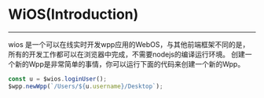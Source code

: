 # WiOS(Introduction)
---
wios 是一个可以在线实时开发wpp应用的WebOS，与其他前端框架不同的是，所有的开发工作都可以在浏览器中完成，不需要nodejs的编译运行环境。
创建一个新的Wpp是非常简单的事情，你可以运行下面的代码来创建一个新的Wpp。
```javascript inject:wcode.$wpp,wios.$wios
const u = $wios.loginUser();
$wpp.newWpp(`/Users/${u.username}/Desktop`);
```